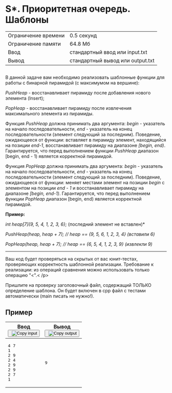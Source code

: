 <div class="problem-statement problem-statement_type_markdown">
    <div class="header">
        <h1 class="title">S*. Приоритетная очередь. Шаблоны</h1>
        <table class="limits">
            <tbody>
                <tr class="time-limit">
                    <td class="property-title">Ограничение времени</td>
                    <td>0.5&nbsp;секунд</td>
                </tr>
                <tr class="memory-limit">
                    <td class="property-title">Ограничение памяти</td>
                    <td>64.8 Мб</td>
                </tr>
                <tr class="input-file">
                    <td class="property-title">Ввод</td>
                    <td colspan="1">стандартный ввод или input.txt</td>
                </tr>
                <tr class="output-file">
                    <td class="property-title">Вывод</td>
                    <td colspan="1">стандартный вывод или output.txt</td>
                </tr>
            </tbody>
        </table>
    </div>
    <h2></h2>
    <div class="legend">
        <div class="Markdown">
            <p class="paragraph">В данной задаче вам необходимо реализовать шаблонные функции для работы с бинарной пирамидой (с максимумом на вершине):</p>
            <p class="paragraph"><em>PushHeap</em> - восстанавливает пирамиду после добавления нового элемента (Insert);</p>
            <p class="paragraph"><em>PopHeap</em> - восстанавливает пирамиду после извлечения максимального элемента из пирамиды.</p>
            <p class="paragraph">Функция <em>PushHeap</em> должна принимать два аргумента: <em>begin</em> - указатель на начало последовательности, <em>end</em> - указатель на конец последовательности (элемент следующий за последним). Поведение, ожидающееся от функции: вставляет в пирамиду элемент, находящийся на позиции <em>end-1</em>, восстанавливает пирамиду на диапазоне <em>[begin, end)</em>. Гарантируется, что перед выполнением функции <em>PushHeap</em> диапазон [begin, end - 1) является корректной пирамидой.</p>
            <p class="paragraph">Функция <em>PopHeap</em> должна принимать два аргумента: <em>begin</em> - указатель на начало последовательности, <em>end</em> - указатель на конец последовательности (элемент следующий за последним). Поведение, ожидающееся от функции: меняет местами элемент на позиции <em>begin</em> с элементом на позиции <em>end - 1</em> и восстанавливает пирамиду на диапазоне <em>[begin, end-1)</em>. Гарантируется, что перед выполнением функции <em>PopHeap</em> диапазон [begin, end) является корректной пирамидой.</p>
            <p class="paragraph"><strong>Пример:</strong></p>
            <p class="paragraph"><em>int heap[7]{9, 5, 4, 1, 2, 3, 6};</em> (последний элемент не вставлен)*</p>
            <p class="paragraph"><em>PushHeap(heap, heap + 7); // heap == {9, 5, 6, 1, 2, 3, 4} (вставили 6)</em></p>
            <p class="paragraph"><em>PopHeap(heap, heap + 7); // heap == {6, 5, 4, 1, 2, 3, 9} (извлекли 9)</em></p>
            <hr>
            <p class="paragraph">Ваш код будет проверяться на скрытых от вас юнит-тестах, проверяющих корректность шаблонной реализации. Требование к реализации: из операций сравнения можно использовать только операцию "&lt;".&lt; /p&gt;
                    </p><p class="paragraph">Пришлите на проверку заголовочный файл, содержащий ТОЛЬКО определение шаблона. Он будет включен в cpp файл с тестами автоматически (main писать не нужно!).</p>
        </div>
    </div>
    <h2>Пример</h2>
    <div>
        <table class="sample-tests">
            <thead>
                <tr>
                    <th>Ввод<div class="problem__copy-sample"><button class="button button_theme_pseudo button_size_s button_only-icon_yes problem__copy-button problem__copy-button_type_input i-bem" data-bem="{&quot;button&quot;:{}}" role="button" type="button" title="Copy input"><span class="button__text">&nbsp;<img class="image button__icon button__icon_role_copy" src="//yastatic.net/lego/_/La6qi18Z8LwgnZdsAr1qy1GwCwo.gif" alt="Copy input"></span></button></div></th>
                    <th>Вывод<div class="problem__copy-sample"><button class="button button_theme_pseudo button_size_s button_only-icon_yes problem__copy-button problem__copy-button_type_output i-bem" data-bem="{&quot;button&quot;:{}}" role="button" type="button" title="Copy output"><span class="button__text">&nbsp;<img class="image button__icon button__icon_role_copy" src="//yastatic.net/lego/_/La6qi18Z8LwgnZdsAr1qy1GwCwo.gif" alt="Copy output"></span></button></div></th>
                </tr>
            </thead>
            <tbody>
                <tr>
                    <td>
                        <pre>4 7
1
2 9
2 4
2 9
2 9
2 7
1
</pre>
                    </td>
                    <td>
                        <pre>9
</pre>
                    </td>
                </tr>
            </tbody>
        </table>
    </div>
</div>
